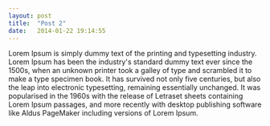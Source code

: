 ```yaml
---
layout: post
title:  "Post 2"
date:   2014-01-22 19:14:55
---
```


Lorem Ipsum is simply dummy text of the printing and typesetting industry. Lorem Ipsum has been the industry's standard dummy text ever since the 1500s, when an unknown printer took a galley of type and scrambled it to make a type specimen book. It has survived not only five centuries, but also the leap into electronic typesetting, remaining essentially unchanged. It was popularised in the 1960s with the release of Letraset sheets containing Lorem Ipsum passages, and more recently with desktop publishing software like Aldus PageMaker including versions of Lorem Ipsum.


[jekyll-gh]: https://github.com/tiffanihaynes/jekyll
[jekyll]:    http://jekyllrb.com

